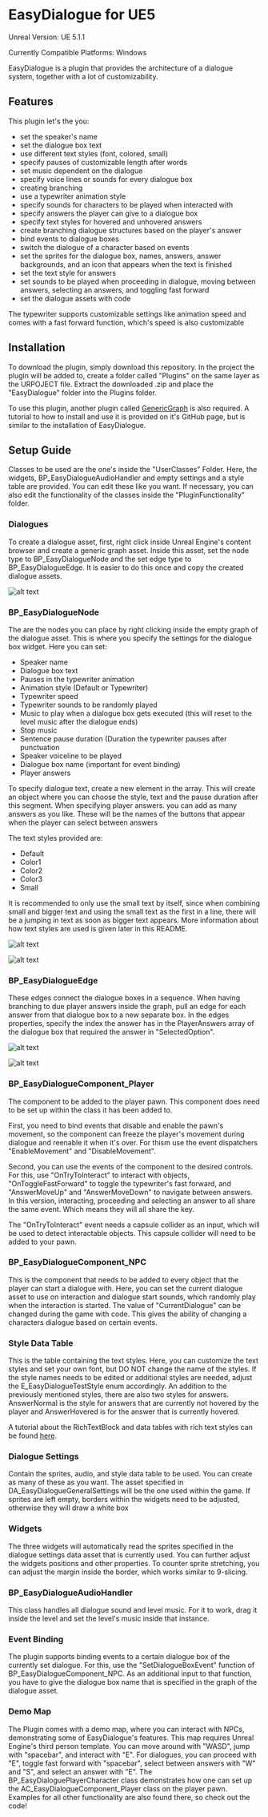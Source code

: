 # EasyDialogue for UE5

Unreal Version: UE 5.1.1

Currently Compatible Platforms: Windows

EasyDialogue is a plugin that provides the architecture of a dialogue system, together with a lot of customizability.

## Features

This plugin let's the you:

- set the speaker's name
- set the dialogue box text
- use different text styles (font, colored, small)
- specify pauses of customizable length after words
- set music dependent on the dialogue
- specify voice lines or sounds for every dialogue box
- creating branching 
- use a typewriter animation style
- specify sounds for characters to be played when interacted with
- specify answers the player can give to a dialogue box
- specify text styles for hovered and unhovered answers
- create branching dialogue structures based on the player's answer
- bind events to dialogue boxes
- switch the dialogue of a character based on events
- set the sprites for the dialogue box, names, answers, answer backgrounds, and an icon that appears when the text is finished
- set the text style for answers
- set sounds to be played when proceeding in dialogue, moving between answers, selecting an answers, and toggling fast forward
- set the dialogue assets with code

The typewriter supports customizable settings like  animation speed and comes with a fast forward function, which's speed is also customizable

## Installation

To download the plugin, simply download this repository. In the project the plugin will be added to, create a folder called "Plugins" on the same layer as the URPOJECT file. Extract the downloaded .zip and place the "EasyDialogue" folder into the Plugins folder.

To use this plugin, another plugin called [GenericGraph](https://github.com/jinyuliao/GenericGraph) is also required. A tutorial to how to install and use it is provided on it's GitHub page, but is similar to the installation of EasyDialogue.

## Setup Guide

Classes to be used are the one's inside the "UserClasses" Folder. Here, the widgets, BP_EasyDialogueAudioHandler and empty settings and a style table are provided. You can edit these like you want. If necessary, you can also edit the functionality of the classes inside the "PluginFunctionality" folder.

### Dialogues

To create a dialogue asset, first, right click inside Unreal Engine's content browser and create a generic graph asset. Inside this asset, set the node type to BP_EasyDialogueNode and the set edge type to BP_EasyDialogueEdge. It is easier to do this once and copy the created dialogue assets.

![alt text](https://github.com/Sehilius/EasyDialogue-UE5/blob/main/Images/graph%20settings.png "branching")

### BP_EasyDialogueNode

The are the nodes you can place by right clicking inside the empty graph of the dialogue asset. This is where you specify the settings for the dialogue box widget. Here you can set:

- Speaker name
- Dialogue box text
- Pauses in the typewriter animation
- Animation style (Default or Typewriter)
- Typewriter speed
- Typewriter sounds to be randomly played
- Music to play when a dialogue box gets executed (this will reset to the level music after the dialogue ends)
- Stop music
- Sentence pause duration (Duration the typewriter pauses after punctuation
- Speaker voiceline to be played
- Dialogue box name (important for event binding)
- Player answers

To specify dialogue text, create a new element in the array. This will create an object where you can choose the style, text and the pause duration after this segment. When specifying player answers. you can add as many answers as you like. These will be the names of the buttons that appear when the player can select between answers

The text styles provided are:

- Default
- Color1
- Color2
- Color3
- Small

It is recommended to only use the small text by itself, since when combining small and bigger text and using the small text as the first in a line, there will be a jumping in text as soon as bigger text appears. More information about how text styles are used is given later in this README.

![alt text](https://github.com/Sehilius/EasyDialogue-UE5/blob/main/Images/old%20man.png "branching")

![alt text](https://github.com/Sehilius/EasyDialogue-UE5/blob/main/Images/answers.png "branching")



### BP_EasyDialogueEdge

These edges connect the dialogue boxes in a sequence. When having branching to due player answers inside the graph, pull an edge for each answer from that dialogue box to a new separate box. In the edges properties, specify the index the answer has in the PlayerAnswers array of the dialogue box that required the answer in "SelectedOption".

![alt text](https://github.com/Sehilius/EasyDialogue-UE5/blob/main/Images/linear%20graph.png "branching")


![alt text](https://github.com/Sehilius/EasyDialogue-UE5/blob/main/Images/graph%20branching.png "branching")

### BP_EasyDialogueComponent_Player

The component to be added to the player pawn. This component does need to be set up within the class it has been added to.

First, you need to bind events that disable and enable the pawn's movement, so the component can freeze the player's movement during dialogue and reenable it when it's over. For thism use the event dispatchers "EnableMovement" and "DisableMovement".

Second, you can use the events of the component to the desired controls. For this, use "OnTryToInteract" to interact with objects, "OnToggleFastForward" to toggle the typewriter's fast forward, and "AnswerMoveUp" and "AnswerMoveDown" to navigate between answers. In this version, interacting, proceeding and selecting an answer to all share the same event. Which means they will all share the key.

The "OnTryToInteract" event needs a capsule collider as an input, which will be used to detect interactable objects. This capsule collider will need to be added to your pawn.

### BP_EasyDialogueComponent_NPC

This is the component that needs to be added to every object that the player can start a dialogue with. Here, you can set the current dialogue asset to use on interaction and dialogue start sounds, which randomly play when the interaction is started. The value of "CurrentDialogue" can be changed during the game with code. This gives the ability of changing a characters dialogue based on certain events.

### Style Data Table

This is the table containing the text styles. Here, you can customize the text styles and set your own font, but DO NOT change the name of the styles. If the style names needs to be edited or additional styles are needed, adjust the E_EasyDialogueTestStyle enum accordingly. An addition to the previously mentioned styles, there are also two styles for answers. AnswerNormal is the style for answers that are currently not hovered by the player and AnswerHovered is for the answer that is currently hovered.

A tutorial about the RichTextBlock and data tables with rich text styles can be found [here](https://youtu.be/9M4rjznF7Ys).

### Dialogue Settings
Contain the sprites, audio, and style data table to be used. You can create as many of these as you want. The asset specified in DA_EasyDialogueGeneralSettings will be the one used within the game. If sprites are left empty, borders within the widgets need to be adjusted, otherwise they will draw a white box

### Widgets

The three widgets will automatically read the sprites specified in the dialogue settings data asset that is currently used. You can further adjust the widgets positions and other properties. To counter sprite stretching, you can adjust the margin inside the border, which works similar to 9-slicing.

### BP_EasyDialogueAudioHandler

This class handles all dialogue sound and level music. For it to work, drag it inside the level and set the level's music inside that instance.

### Event Binding

The plugin supports binding events to a certain dialogue box of the currently set dialogue. For this, use the "SetDialogueBoxEvent" function of BP_EasyDialogueComponent_NPC. As an additional input to that function, you have to give the dialogue box name that is specified in the graph of the dialogue asset.

### Demo Map

The Plugin comes with a demo map, where you can interact with NPCs, demonstrating some of EasyDialogue's features. This map requires Unreal Engine's third person template. You can move around with "WASD", jump with "spacebar", and interact with "E". For dialogues, you can proceed with "E", toggle fast forward with "spacebar", select between answers with "W" and "S", and select an answer with "E". The BP_EasyDialoguePlayerCharacter class demonstrates how one can set up the AC_EasyDialogueComponent_Player class on the player pawn. Examples for all other functionality are also found there, so check out the code!








